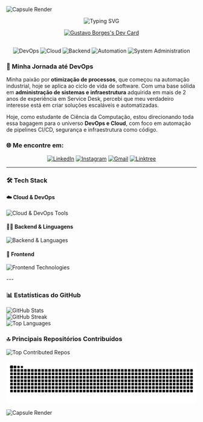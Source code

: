 <!-- Header -->
![Capsule Render](https://capsule-render.vercel.app/api?type=waving&color=542917&height=120&section=header)

<div align="center">
  <!-- Typing SVG -->
  <img src="https://readme-typing-svg.herokuapp.com?font=Fira+Code&size=25&pause=1000&color=CDA374&center=true&vCenter=true&width=435&lines=Ol%C3%A1%2C+eu+sou+o+Gustavo+Borges!;Entusiasta+de+DevOps+%26+Cloud;Amo+Automa%C3%A7%C3%A3o+e+TI" alt="Typing SVG" />

  <!-- Seu Dev Card -->
  <a href="https://app.daily.dev/gustavoborges13"><img src="https://api.daily.dev/devcards/v2/LhOq5waTAQb8mO2fPRtpH.png?type=wide&r=2xf" width="652" alt="Gustavo Borges's Dev Card"/></a>

  <br>

  <!-- Tags de Tópicos -->
  <img src="https://img.shields.io/badge/DevOps-CDA374?style=for-the-badge" alt="DevOps"/>
  <img src="https://img.shields.io/badge/Cloud-542917?style=for-the-badge" alt="Cloud"/>
  <img src="https://img.shields.io/badge/Backend-CDA374?style=for-the-badge" alt="Backend"/>
  <img src="https://img.shields.io/badge/Automation-542917?style=for-the-badge" alt="Automation"/>
  <img src="https://img.shields.io/badge/System_Administration-CDA374?style=for-the-badge" alt="System Administration"/>
</div>

### 🚀 Minha Jornada até DevOps

Minha paixão por **otimização de processos**, que começou na automação industrial, hoje se aplica ao ciclo de vida de software. Com uma base sólida em **administração de sistemas e infraestrutura** adquirida em mais de 2 anos de experiência em Service Desk, percebi que meu verdadeiro interesse está em criar soluções escaláveis e automatizadas.

Hoje, como estudante de Ciência da Computação, estou direcionando toda essa bagagem para o universo **DevOps e Cloud**, com foco em automação de pipelines CI/CD, segurança e infraestrutura como código.

### 🌐 Me encontre em:
<p align="center">
  <a href="https://www.linkedin.com/in/gustavo-borgez" target="_blank"><img src="https://img.shields.io/badge/LinkedIn-0077B5?style=for-the-badge&logo=linkedin&logoColor=white" alt="LinkedIn"></a>
  <a href="https://instagram.com/gustavobpsilva" target="_blank"><img src="https://img.shields.io/badge/Instagram-E4405F?style=for-the-badge&logo=instagram&logoColor=white" alt="Instagram"></a>
  <a href="mailto:ggustavo.borges13@gmail.com"><img src="https://img.shields.io/badge/Gmail-D14836?style=for-the-badge&logo=gmail&logoColor=white" alt="Gmail"></a>
  <a href="https://linktr.ee/GustavoBorges13" target="_blank"><img src="https://img.shields.io/badge/Linktree-1de9b6?style=for-the-badge&logo=linktree&logoColor=white" alt="Linktree"></a>
</p>

---

### 🛠️ Tech Stack

#### ☁️ Cloud & DevOps
<p align="left">
  <img src="https://skillicons.dev/icons?i=aws,docker,kubernetes,terraform,jenkins,ansible,git,githubactions,grafana" alt="Cloud & DevOps Tools" />
</p>

<!-- SEÇÃO ATUALIZADA AQUI 👇 -->
#### 👨‍💻 Backend & Linguagens
<p align="left">
  <img src="https://skillicons.dev/icons?i=java,python,nodejs,cs,c,cpp,bash" alt="Backend & Languages" />
</p>

#### 🎨 Frontend
<p align="left">
  <img src="https://skillicons.dev/icons?i=html,css,js,ts,wordpress" alt="Frontend Technologies" />
</p>
---

### 📊 Estatísticas do GitHub

<div align="left">
  <!-- Card de Stats Geral -->
  <img src="https://github-readme-stats.vercel.app/api?username=GustavoBorges13&bg_color=291714&title_color=CDA374&text_color=CDA374&icon_color=CDA374&hide_border=true&include_all_commits=true&count_private=true" alt="GitHub Stats" /><br/>
  <!-- Card de Streak -->
  <img src="https://github-readme-streak-stats.herokuapp.com/?user=GustavoBorges13&background=291714&stroke=CDA374&ring=CDA374&fire=CDA374&currStreakNum=FFFFFF&sideNums=CDA374&currStreakLabel=CDA374&sideLabels=CDA374&dates=CDA374&hide_border=true" alt="GitHub Streak" /><br/>
  <!-- Card de Top Langs -->
  <img src="https://github-readme-stats.vercel.app/api/top-langs/?username=GustavoBorges13&layout=compact&bg_color=291714&title_color=CDA374&text_color=CDA374&hide_border=true" alt="Top Languages" />
</div>

### 🔝 Principais Repositórios Contribuídos
<div align="left">
  <img src="https://github-contributor-stats.vercel.app/api?username=GustavoBorges13&limit=5&theme=dark&combine_all_yearly_contributions=true" alt="Top Contributed Repos" />
</div>

<br>

<div align="center"> 
  <img src="https://github.com/GustavoBorges13/GustavoBorges13/blob/output/github-contribution-grid-snake.svg" alt="Snake animation" />
</div>

<!-- Footer -->
![Capsule Render](https://capsule-render.vercel.app/api?type=waving&color=542917&height=120&section=footer)
